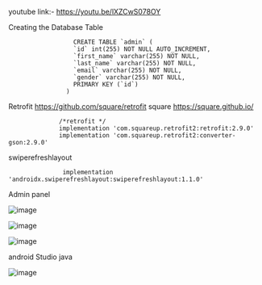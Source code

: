 
youtube link:- https://youtu.be/lXZCwS078OY

Creating the Database Table

                      CREATE TABLE `admin` (
                      `id` int(255) NOT NULL AUTO_INCREMENT,
                      `first_name` varchar(255) NOT NULL,
                      `last_name` varchar(255) NOT NULL,
                      `email` varchar(255) NOT NULL,
                      `gender` varchar(255) NOT NULL,
                      PRIMARY KEY (`id`)
                    )


Retrofit
             https://github.com/square/retrofit   square
             https://square.github.io/
                 
                  /*retrofit */
                  implementation 'com.squareup.retrofit2:retrofit:2.9.0'
                  implementation 'com.squareup.retrofit2:converter-gson:2.9.0'
                  
                  
swiperefreshlayout   

                   implementation 'androidx.swiperefreshlayout:swiperefreshlayout:1.1.0'
                   
  Admin panel 
                   
                   
 ![image](https://github.com/Asadullah-nadeem/Retrofit-with-Admin-panel/assets/88024587/b6a85aaf-ac30-414e-8770-ffe1796dd214)


![image](https://github.com/Asadullah-nadeem/Retrofit-with-Admin-panel/assets/88024587/a2c7eef6-586c-427e-952c-6d9e8e527f41)

![image](https://github.com/Asadullah-nadeem/Retrofit-with-Admin-panel/assets/88024587/2da899e2-dbfc-4d8d-984d-ec45410ec032)
                   
   
 android Studio java 
 
   
 ![image](https://github.com/Asadullah-nadeem/Retrofit-with-Admin-panel/assets/88024587/1d718f3b-53e3-4120-819c-4602a391c29e)
             
             
